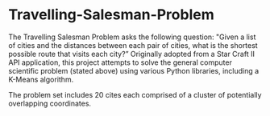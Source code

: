 # Travelling-Salesman-Problem
The Travelling Salesman Problem asks the following question: "Given a list of cities and the distances between each pair of cities, what is the shortest possible route that visits each city?”  Originally adopted from a Star Craft II API application, this project attempts to solve the general computer scientific problem (stated above) using various Python libraries, including a K-Means algorithm.

The problem set includes 20 cites each comprised of a cluster of potentially overlapping coordinates. 
